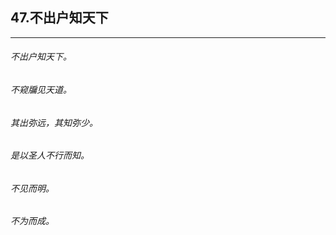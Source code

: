 ## 47.不出户知天下
---


###### 不出户知天下。

###### 不窥牖见天道。

###### 其出弥远，其知弥少。

###### 是以圣人不行而知。

###### 不见而明。

###### 不为而成。

###### 

